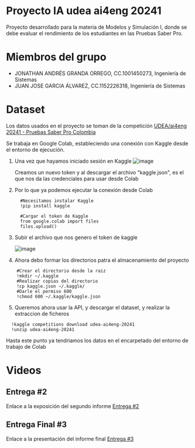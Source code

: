 # Proyecto IA udea ai4eng 20241
Proyecto desarrollado para la materia de Modelos y Simulación I, donde se debe evaluar el rendimiento de los estudiantes en las Pruebas Saber Pro. 

# Miembros del grupo
* JONATHAN ANDRÉS GRANDA ORREGO, CC.1001450273, Ingeniería de Sistemas
* JUAN JOSE GARCIA ÁLVAREZ, CC.1152226318, Ingeniería de Sistemas

# Dataset
Los datos usados en el proyecto se toman de la competición [UDEA/ai4eng 20241 - Pruebas Saber Pro Colombia](http://www.kaggle.com/competitions/udea-ai4eng-20241)


Se trabaja en Google Colab, estableciendo una conexión con Kaggle desde el entorno de ejecución.

1. Una vez que hayamos iniciado sesión en Kaggle
   ![image](https://github.com/JGranda11/Proyecto-IA-udea-ai4eng-20241/assets/112766584/9f7d875b-6c15-4621-92be-59368c263423)
   
   Creamos un nuevo token y al descargar el archivo "kaggle.json", es el que nos da las credenciales para usar desde Colab

2. Por lo que ya podemos ejecutar la conexión desde Colab
   ```
     #Necesitamos instalar Kaggle
     !pip install kaggle

     #Cargar el token de Kaggle
     from google.colab import files
     files.upload()
   
   ```
3. Subir el archivo que nos genero el token de kaggle
   
   ![image](https://github.com/JGranda11/Proyecto-IA-udea-ai4eng-20241/assets/112766584/bcc764de-3325-436b-a1b2-828fb653a9cc)
   
4. Ahora debo formar los directorios patra el almacenamiento del proyecto
 ```
     #Crear el directorio desde la raiz
     !mkdir ~/.kaggle
     #Realizar copias del directorio
     !cp kaggle.json ~/.kaggle/
     #Darle el permiso 600
     !chmod 600 ~/.kaggle/kaggle.json
 ```
5. Queremos ahora usar la API, y descargar el dataset, y realizar la extraccion de ficheros
 ```  
   !kaggle competitions download udea-ai4eng-20241
   !unzip udea-ai4eng-20241
```
  Hasta este punto ya tendriamos los datos en el encarpetado del entorno de trabajo de Colab

  # Videos
   ## Entrega #2
   Enlace a la exposición del segundo informe [Entrega #2](https://youtu.be/-HBYc1n7nGY)

   ## Entrega Final #3
   Enlace a la presentación del informe final [Entrega #3](https://youtu.be/ZEPKIWC3BpQ)
